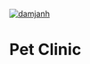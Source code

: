 [![damjanh](https://circleci.com/gh/damjanh/spring-pet-clinic.svg?style=svg&circle-token=b7b9bd46e9d460a929d88ff255cfe38be7163db3)](https://app.circleci.com/pipelines/github/damjanh/spring-pet-clinic)
# Pet Clinic 